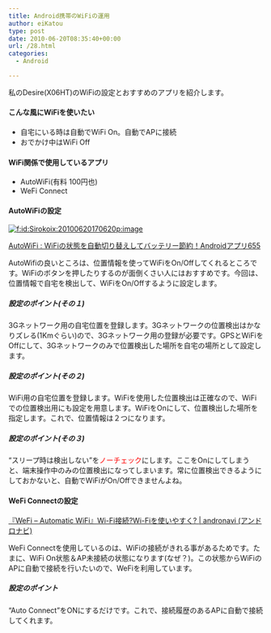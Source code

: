 ```yaml
---
title: Android携帯のWiFiの運用
author: eiKatou
type: post
date: 2010-06-20T08:35:40+00:00
url: /28.html
categories:
  - Android

---
```

<div class="section">
  <p>
    私のDesire(X06HT)のWiFiの設定とおすすめのアプリを紹介します。
  </p>
  
  <h4>
    こんな風にWiFiを使いたい
  </h4>
  
  <ul>
    <li>
      自宅にいる時は自動でWiFi On。自動でAPに接続
    </li>
    <li>
      おでかけ中はWiFi Off
    </li>
  </ul>
  
  <h4>
    WiFi関係で使用しているアプリ
  </h4>
  
  <ul>
    <li>
      AutoWiFi(有料 100円也)
    </li>
    <li>
      WeFi Connect
    </li>
  </ul>
  
  <h4>
    AutoWiFiの設定
  </h4>
  
  <p>
    <a href="http://f.hatena.ne.jp/Sirokoix/20100620170620" class="hatena-fotolife" target="_blank"><img src="http://cdn-ak.f.st-hatena.com/images/fotolife/S/Sirokoix/20100620/20100620170620.png" alt="f:id:Sirokoix:20100620170620p:image" title="f:id:Sirokoix:20100620170620p:image" class="hatena-fotolife" /></a>
  </p>
  
  <p>
    <a href="http://octoba.net/archives/20100601-autowifi-android-655.html" target="_blank">AutoWiFi : WiFiの状態を自動切り替えしてバッテリー節約！Androidアプリ655</a>
  </p>
  
  <p>
    AutoWifiの良いところは、位置情報を使ってWiFiをOn/Offしてくれるところです。WiFiのボタンを押したりするのが面倒くさい人にはおすすめです。今回は、位置情報で自宅を検出して、WiFiをOn/Offするように設定します。
  </p>
  
  <h5>
    設定のポイント(その１)
  </h5>
  
  <p>
    3Gネットワーク用の自宅位置を登録します。3Gネットワークの位置検出はかなりズレる(1Kmぐらい)ので、3Gネットワーク用の登録が必要です。GPSとWiFiをOffにして、3Gネットワークのみで位置検出した場所を自宅の場所として設定します。
  </p>
  
  <h5>
    設定のポイント(その２)
  </h5>
  
  <p>
    WiFi用の自宅位置を登録します。WiFiを使用した位置検出は正確なので、WiFiでの位置検出用にも設定を用意します。WiFiをOnにして、位置検出した場所を指定します。これで、位置情報は２つになります。
  </p>
  
  <h5>
    設定のポイント(その３)
  </h5>
  
  <p>
    &#8220;スリープ時は検出しない&#8221;を<span style="color:#FF0000;">ノーチェック</span>にします。ここをOnにしてしまうと、端末操作中のみの位置検出になってしまいます。常に位置検出できるようにしておかないと、自動でWiFiがOn/Offできませんよね。
  </p>
  
  <h4>
    WeFi Connectの設定
  </h4>
  
  <p>
    <a href="http://andronavi.com/2010/05/14766" target="_blank">『WeFi &#8211; Automatic WiFi』Wi-Fi接続?Wi-Fiを使いやすく? | andronavi (アンドロナビ)</a>
  </p>
  
  <p>
    WeFi Connectを使用しているのは、WiFiの接続がきれる事があるためです。たまに、WiFi On状態＆AP未接続の状態になります(なぜ？)。この状態からWiFiのAPに自動で接続を行いたいので、WeFiを利用しています。
  </p>
  
  <h5>
    設定のポイント
  </h5>
  
  <p>
    &#8220;Auto Connect&#8221;をONにするだけです。これで、接続履歴のあるAPに自動で接続してくれます。
  </p>
</div>
